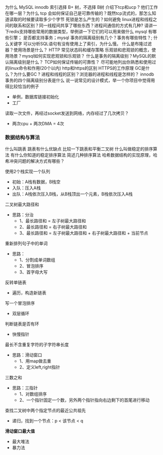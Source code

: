 为什么 MySQL innodb 索引选择 B+ 树，不选择 B树
介绍下tcp和ucp ?  他们工作在哪一层？为什么 tcp 会如何保证自己是可靠传输的？既然tcp流式的，那怎么知道读取的时候要读取多少个字节
死锁是怎么产生的？如何避免
linux进程和线程之间的联系和区别？同一线程间共享了哪些东西？进程间通信的方式有几种?
请讲一下redis支持哪些常用的数据类型，举例讲一下它们的可以用来做什么
mysql 有哪些引擎； 是否都支持事务；mysql 事务的隔离级别有几个？事务有哪些特性？; 什么关键字 可以分析SQL语句有没有使用上了索引，为什么慢。
什么是布隆过滤器？使用场景是什么？
HTTP 常见状态码和缓存策略
乐观锁和悲观锁的概念，使用场景？mysql如何实现悲观锁和乐观锁？
什么是事务的隔离级别？MySQL的默认隔离级别是什么？
TCP如何保证传输的可靠性？
尽可能地列出你熟悉和使用过的linux命令和作用(20个以内)
http和https的区别
HTTPS的工作原理
GC是什么？为什么要GC ?
进程和线程的区别？浏览器的进程和线程是怎样的？
innodb事务的四个隔离级别分表是什么
说一说常见的设计模式，举一个你项目中觉得用得比较恰当的例子
- 单例，数据库链接初始化
- 工厂

读取一次文件，再经过socket发送到网络，内存经过了几次拷贝？
- 两次cpu + 两次DMA = 4次

### 数据结构与算法
什么叫跳表 跳表有什么优缺点 比较一下跳表和平衡二叉树
什么叫做稳定的排序算法 有什么你知道的稳定排序算法
简述几种排序算法
哈希数据结构的实现原理，哈希冲突问题的解决方式有哪些？

使用2个栈实现一个队列
- 初始：A栈有数据，B栈空
- 入队：压入A栈
- 出队：A栈依次压入B栈，从B栈顶出一个元素，B栈依次压入A栈

二叉树最大路径和
- 思路：分治
    - 1、最长路径和 = 左子树最大路径和
    - 2、最长路径和 = 右子树最大路径和
    - 3、最长路径和 = 左子树最大路径和 + 右子树最大路径和 + 当前节点
    
重新排列句子中的单词
- 思路：
  - 1、分割成单词数组
  - 2、冒泡排序
  - 3、首字母大写
  
反转单链表
- 遍历，构造新链表
  
写一个冒泡排序
- 双层循环

判断链表是否有环
- 快慢指针

最长不含重复字符的子字符串长度
- 思路：滑动窗口
  - 1、用map做去重
  - 2、定义left,right指针
  
三数之和
- 思路：三指针
  - 1、对数组排序
  - 2、一个指针固定一个数，另外两个指针指向右边剩下的首尾进行移动

查找二叉树中两个指定节点的最近公共祖先
- 递归，找到一个节点：p < 该节点 < q

**滑动窗口最大值**
- 最大堆法
- 暴力法
